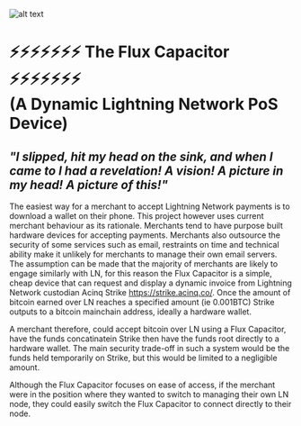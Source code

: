 ![alt text](https://i.imgur.com/mGXVLvi.png)

# ⚡⚡⚡⚡⚡⚡⚡ The Flux Capacitor ⚡⚡⚡⚡⚡⚡⚡ </br> (A Dynamic Lightning Network PoS Device) 

## *"I slipped, hit my head on the sink, and when I came to I had a revelation!  A vision!  A picture in my head!  A picture of this!"*

The easiest way for a merchant to accept Lightning Network payments is to download a wallet on their phone. This project however uses current merchant behaviour as its rationale. Merchants tend to have purpose built hardware devices for accepting payments. Merchants also outsource the security of some services such as email, restraints on time and technical ability make it unlikely for merchants to manage their own email servers. The assumption can be made that the majority of merchants are likely to engage similarly with LN, for this reason the Flux Capacitor is a simple, cheap device that can request and display a dynamic invoice from Lightning Network custodian Acinq Strike https://strike.acinq.co/. Once the amount of bitcoin earned over LN reaches a specified amount (ie 0.001BTC) Strike outputs to a bitcoin mainchain address, ideally a hardware wallet. 

A merchant therefore, could accept bitcoin over LN using a Flux Capacitor, have the funds concatinatein Strike then have the funds root directly to a hardware wallet. The main security trade-off in such a system would be the funds held temporarily on Strike, but this would be limited to a negligible amount.

Although the Flux Capacitor focuses on ease of access, if the merchant were in the position where they wanted to switch to managing their own LN node, they could easily switch the Flux Capacitor to connect directly to their node.
